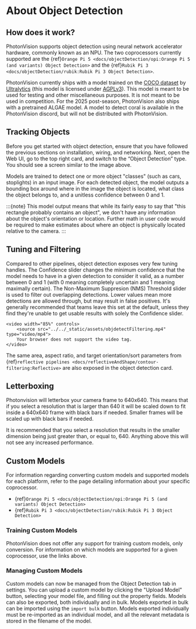 # About Object Detection

## How does it work?

PhotonVision supports object detection using neural network accelerator hardware, commonly known as an NPU. The two coprocessors currently supported are the {ref}`Orange Pi 5 <docs/objectDetection/opi:Orange Pi 5 (and variants) Object Detection>` and the {ref}`Rubik Pi 3 <docs/objectDetection/rubik:Rubik Pi 3 Object Detection>`.

PhotonVision currently ships with a model trained on the [COCO dataset](https://cocodataset.org/) by [Ultralytics](https://github.com/ultralytics/ultralytics) (this model is licensed under [AGPLv3](https://www.gnu.org/licenses/agpl-3.0.en.html)). This model is meant to be used for testing and other miscellaneous purposes. It is not meant to be used in competition. For the 2025 post-season, PhotonVision also ships with a pretrained ALGAE model. A model to detect coral is available in the PhotonVision discord, but will not be distributed with PhotonVision.

## Tracking Objects

Before you get started with object detection, ensure that you have followed the previous sections on installation, wiring, and networking. Next, open the Web UI, go to the top right card, and switch to the “Object Detection” type. You should see a screen similar to the image above.

Models are trained to detect one or more object "classes" (such as cars, stoplights) in an input image. For each detected object, the model outputs a bounding box around where in the image the object is located, what class the object belongs to, and a unitless confidence between 0 and 1.

:::{note}
This model output means that while its fairly easy to say that "this rectangle probably contains an object", we don't have any information about the object's orientation or location. Further math in user code would be required to make estimates about where an object is physically located relative to the camera.
:::

## Tuning and Filtering

Compared to other pipelines, object detection exposes very few tuning handles. The Confidence slider changes the minimum confidence that the model needs to have in a given detection to consider it valid, as a number between 0 and 1 (with 0 meaning completely uncertain and 1 meaning maximally certain). The Non-Maximum Suppresion (NMS) Threshold slider is used to filter out overlapping detections. Lower values mean more detections are allowed through, but may result in false positives. It's generally recommended that teams leave this set at the default, unless they find they're unable to get usable results with solely the Confidence slider.

```{raw} html
<video width="85%" controls>
    <source src="../../_static/assets/objdetectFiltering.mp4" type="video/mp4">
    Your browser does not support the video tag.
</video>
```

The same area, aspect ratio, and target orientation/sort parameters from {ref}`reflective pipelines <docs/reflectiveAndShape/contour-filtering:Reflective>` are also exposed in the object detection card.

## Letterboxing

Photonvision will letterbox your camera frame to 640x640. This means that if you select a resolution that is larger than 640 it will be scaled down to fit inside a 640x640 frame with black bars if needed. Smaller frames will be scaled up with black bars if needed.

It is recommended that you select a resolution that results in the smaller dimension being just greater than, or equal to, 640. Anything above this will not see any increased performance.

## Custom Models

For information regarding converting custom models and supported models for each platform, refer to the page detailing information about your specific coprocessor.

 - {ref}`Orange Pi 5 <docs/objectDetection/opi:Orange Pi 5 (and variants) Object Detection>`
 - {ref}`Rubik Pi 3 <docs/objectDetection/rubik:Rubik Pi 3 Object Detection>`

 ### Training Custom Models

 PhotonVision does not offer any support for training custom models, only conversion. For information on which models are supported for a given coprocessor, use the links above.

 ### Managing Custom Models

 Custom models can now be managed from the Object Detection tab in settings. You can upload a custom model by clicking the "Upload Model" button, selecting your model file, and filling out the property fields. Models can also be exported, both individually and in bulk. Models exported in bulk can be imported using the `import bulk` button. Models exported individually must be re-imported as an individual model, and all the relevant metadata is stored in the filename of the model.
